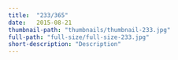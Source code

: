 ```yaml
---
title:  "233/365"
date:   2015-08-21
thumbnail-path: "thumbnails/thumbnail-233.jpg"
full-path: "full-size/full-size-233.jpg"
short-description: "Description"
---
```

